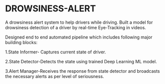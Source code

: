 # DROWSINESS-ALERT 

A drowsiness alert system to help drivers while driving. Built a model for drowsiness detection of a driver by real-time Eye-Tracking in videos.

Designed end to end automated pipeline which includes following major building blocks:

 1.State Informer- Captures current state of driver.

 2.State Detector-Detects the state using trained Deep Learning ML model.

 3.Alert Manager-Receives the response from state detector and broadcasts the necessary alerts as per level of seriousness.



